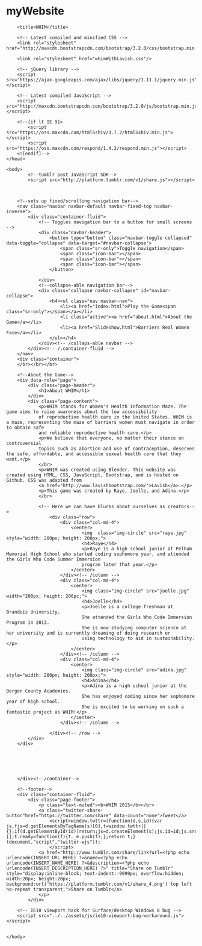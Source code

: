 # myWebsite

<!DOCTYPE html>
<html lang="en">
	<head>
		<meta charset="utf-8">
		<meta http-equiv="X-UA-Compatible" content="IE=edge">
		<meta name="viewport" content="width=device-width, initial-scale=1">
		<meta name="description" content="">
		<meta name="author" content="">
	
		<title>WHIM</title>
		
		<!-- Latest compiled and minified CSS -->
		<link rel="stylesheet" href="http://maxcdn.bootstrapcdn.com/bootstrap/3.2.0/css/bootstrap.min.css">
		
		<link rel="stylesheet" href="whimWithLavish.css"/>

		<!-- jQuery library -->
		<script src="https://ajax.googleapis.com/ajax/libs/jquery/1.11.1/jquery.min.js"></script>

		<!-- Latest compiled JavaScript -->
		<script src="http://maxcdn.bootstrapcdn.com/bootstrap/3.2.0/js/bootstrap.min.js"></script>

		<!--[if lt IE 9]>
			<script src="https://oss.maxcdn.com/html5shiv/3.7.2/html5shiv.min.js"></script>
			<script src="https://oss.maxcdn.com/respond/1.4.2/respond.min.js"></script>
		<![endif]-->
	</head>
	
	<body>
			<!--tumblr post JavaScript SDK-->
			<script src="http://platform.tumblr.com/v1/share.js"></script>
		
		
		
		<!--sets up fixed/scrolling navigation bar-->
		<nav class="navbar navbar-default navbar-fixed-top navbar-inverse">
			<div class="container-fluid">
				<!-- Toggles navigation bar to a button for small screens -->
				<div class="navbar-header">
					<button type="button" class="navbar-toggle collapsed" data-toggle="collapse" data-target="#navbar-collapse">
						<span class="sr-only">Toggle navigation</span>
						<span class="icon-bar"></span>
						<span class="icon-bar"></span>
						<span class="icon-bar"></span>
					</button>
					
				</div>
				<!--collapse-able navigation bar-->
				<div class="collapse navbar-collapse" id="navbar-collapse">
					<h4><ul class="nav navbar-nav">
						<li><a href="index.html">Play the Game<span class="sr-only"></span></a></li>
						<li class="active"><a href="about.html">About the Game</a></li>
						<li><a href="Slideshow.html">Barriers Real Women Face</a></li>
					</ul></h4>
				</div><!-- /collaps-able navbar -->
			</div><!-- /.container-fluid -->
		</nav>
		<div class="container">
		</br></br></br>
		
		<!--About the Game-->
		<div data-role="page">
			<div class="page-header">
				<h1>About WHIM</h1>
			</div>
			<div class="page-content">
				<p>WHIM stands for Women's Health Information Maze. The game aims to raise awareness about the low accessibility 
				of reproductive health care in the United States. WHIM is a maze, representing the maze of barriers women must navigate in order to obtain safe 
				and reliable reproductive health care.</p>
				<p>We believe that everyone, no matter their stance on controversial 
				topics such as abortion and use of contraception, deserves the safe, affordable, and accessible sexual health care that they want.</p>
				</br>
				<p>WHIM was created using Blender. This website was created using HTML, CSS, JavaScript, Bootstrap, and is hosted on Github. CSS was adapted from 
				<a href="http://www.lavishbootstrap.com/">Lavish</a>.</p> 
				<p>This game was created by Raye, Joelle, and Adina.</p>
				</br>
				
				<!-- Here we can have blurbs about ourselves as creators-->
					<div class="row">
						<div class="col-md-4">
							<center>
								<img  class="img-circle" src="raye.jpg" style="width: 200px; height: 200px;">
								<h4>Raye</h4>
								<p>Raye is a high school junior at Pelham Memorial High School who started coding sophomore year, and attended the Girls Who Code Summer Immersion 
								program later that year.</p>
							</center>
						</div><!-- /column -->
						<div class="col-md-4">
							<center>
								<img class="img-circle" src="joelle.jpg" width="200px; height: 200pc;">
								<h4>Joelle</h4>
								<p>Joelle is a college freshman at Brandeis University.
								She attended the Girls Who Code Immersion Program in 2013.
								She is now studying computer science at her university and is currently dreaming of doing research or
								using technology to aid in sustainability.</p>
							</center>
						</div><!-- /column -->
						<div class="col-md-4">
							<center>
								<img class="img-circle" src="adina.jpg" style="width: 200px; height: 200px;">
								<h4>Adina</h4>
								<p>Adina is a high school junior at the Bergen County Academies. 
								She has enjoyed coding since her sophomore year of high school. 
								She is excited to be working on such a fantastic project as WHIM!</p>
							</center>
						</div><!-- /column -->	
						
					</div><!-- /row -->
			</div>
		</div>
</br></br></br>
		
		</div><!--/container-->
		
		<!--footer-->
		<div class="container-fluid">
			<div class="page-footer">
				<p class="text-muted"><b>WHIM 2015</b></br>
				<a class="twitter-share-button"href="https://twitter.com/share" data-count="none">Tweet</a>
					<script>window.twttr=(function(d,s,id){var js,fjs=d.getElementsByTagName(s)[0],t=window.twttr||{};if(d.getElementById(id))return;js=d.createElement(s);js.id=id;js.src="https://platform.twitter.com/widgets.js";fjs.parentNode.insertBefore(js,fjs);t._e=[];t.ready=function(f){t._e.push(f);};return t;}(document,"script","twitter-wjs"));
					</script>
				<a href="http://www.tumblr.com/share/link?url=<?php echo urlencode(INSERT_URL_HERE) ?>&name=<?php echo urlencode(INSERT_NAME_HERE) ?>&description=<?php echo urlencode(INSERT_DESCRIPTION_HERE) ?>" title="Share on Tumblr" style="display:inline-block; text-indent:-9999px; overflow:hidden; width:20px; height:20px; background:url('https://platform.tumblr.com/v1/share_4.png') top left no-repeat transparent;">Share on Tumblr</a>	
				</p>
			</div>
		
		<!-- IE10 viewport hack for Surface/desktop Windows 8 bug -->
		<script src="../../assets/js/ie10-viewport-bug-workaround.js"></script>
	  
  
	</body>
</html>
